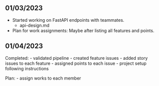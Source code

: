 ## 01/03/2023
- Started working on FastAPI endpoints with teammates.
  - api-design.md
- Plan for work assignments: Maybe after listing all features and points.

## 01/04/2023
Completed:
    - validated pipeline
    - created feature issues
    - added story issues to each feature
    - assigned points to each issue
    - project setup following instructions

Plan:
    - assign works to each member
